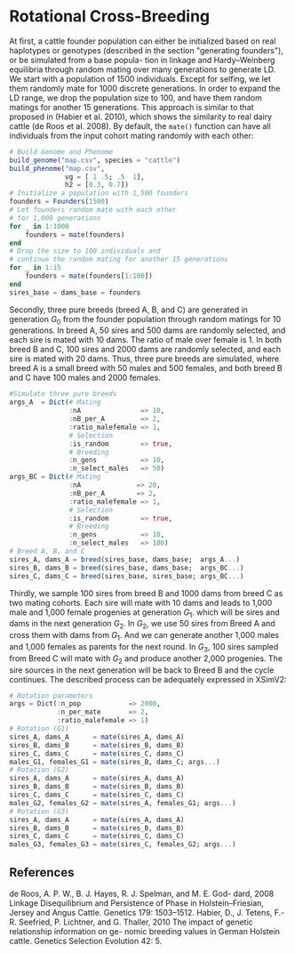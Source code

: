 # Rotational Cross-Breeding
At first, a cattle founder population can either be initialized based on real haplotypes or genotypes (described in the section "generating founders"), or be simulated from a base popula- tion in linkage and Hardy–Weinberg equilibria through random mating over many generations to generate LD. We start with a population of 1500 individuals. Except for selfing, we let them randomly mate for 1000 discrete generations. In order to expand the LD range, we drop the population size to 100, and have them random matings for another 15 generations. This approach is similar to that proposed in (Habier et al. 2010), which shows the similarity to real dairy cattle (de Roos et al. 2008). By default, the `mate()` function can have all individuals from the input cohort mating randomly with each other:
```julia
# Build Genome and Phenome
build_genome("map.csv", species = "cattle")
build_phenome("map.csv",
              vg = [ 1 .5; .5  1],
              h2 = [0.3, 0.7])
# Initialize a population with 1,500 founders
founders = Founders(1500)
# Let founders random mate with each other
# for 1,000 generations 
for _ in 1:1000
    founders = mate(founders)
end
# Drop the size to 100 individuals and
# continue the random mating for another 15 generations
for _ in 1:15
    founders = mate(founders[1:100])
end
sires_base = dams_base = founders
```

Secondly, three pure breeds (breed A, B, and C) are generated in generation $G_0$ from the founder population through random matings for 10 generations. In breed A, 50 sires and 500 dams are randomly selected, and each sire is mated with 10 dams. The ratio of male over female is 1. In both breed B and C, 100 sires and 2000 dams are randomly selected, and each sire is mated with 20 dams. Thus, three pure breeds are simulated, where breed A is a small breed with 50 males and 500 females, and both breed B and C have 100 males and 2000 females.
```julia
#Simulate three pure breeds
args_A  = Dict(# Mating
               :nA               => 10,
               :nB_per_A         => 2,
               :ratio_malefemale => 1,
               # Selection
               :is_random        => true,
               # Breeding
               :n_gens           => 10,
               :n_select_males   => 50)
args_BC = Dict(# Mating
               :nA              => 20,
               :nB_per_A        => 2,
               :ratio_malefemale => 1,
               # Selection
               :is_random        => true,
               # Breeding
               :n_gens           => 10,
               :n_select_males   => 100)
# Breed A, B, and C
sires_A, dams_A = breed(sires_base, dams_base;  args_A...)
sires_B, dams_B = breed(sires_base, dams_base;  args_BC...)
sires_C, dams_C = breed(sires_base, sires_base; args_BC...)
```

Thirdly, we sample 100 sires from breed B and 1000 dams from breed C as two mating cohorts. Each sire will mate with 10 dams and leads to 1,000 male and 1,000 female progenies at generation $G_1$. which will be sires and dams in the next generation $G_2$. In $G_2$, we use 50 sires from Breed A and cross them with dams from $G_1$. And we can generate another 1,000 males and 1,000 females as parents for the next round. In $G_3$, 100 sires sampled from Breed C will mate with $G_2$ and produce another 2,000 progenies. The sire sources in the next generation will be back to Breed B and the cycle continues. The described process can be adequately expressed in XSimV2:

```julia
# Rotation parameters
args = Dict(:n_pop            => 2000,
            :n_per_mate       => 2,
            :ratio_malefemale => 1)
# Rotation (G1)
sires_A, dams_A      = mate(sires_A, dams_A)
sires_B, dams_B      = mate(sires_B, dams_B)
sires_C, dams_C      = mate(sires_C, dams_C)
males_G1, females_G1 = mate(sires_B, dams_C; args...)
# Rotation (G2)
sires_A, dams_A      = mate(sires_A, dams_A)
sires_B, dams_B      = mate(sires_B, dams_B)
sires_C, dams_C      = mate(sires_C, dams_C)
males_G2, females_G2 = mate(sires_A, females_G1; args...)
# Rotation (G3)
sires_A, dams_A      = mate(sires_A, dams_A)
sires_B, dams_B      = mate(sires_B, dams_B)
sires_C, dams_C      = mate(sires_C, dams_C)
males_G3, females_G3 = mate(sires_C, females_G2; args...)
```
## References
de Roos, A. P. W., B. J. Hayes, R. J. Spelman, and M. E. God- dard, 2008 Linkage Disequilibrium and Persistence of Phase in Holstein–Friesian, Jersey and Angus Cattle. Genetics 179: 1503–1512.
Habier, D., J. Tetens, F.-R. Seefried, P. Lichtner, and G. Thaller, 2010 The impact of genetic relationship information on ge- nomic breeding values in German Holstein cattle. Genetics Selection Evolution 42: 5.